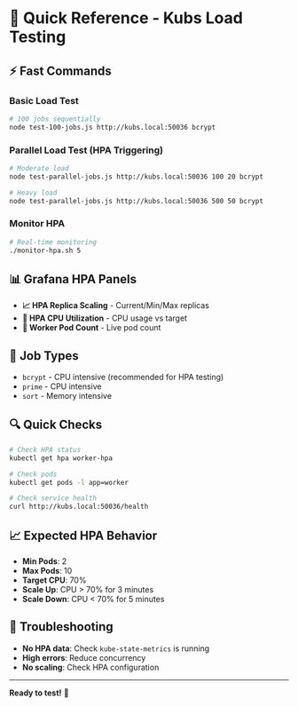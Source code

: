 # 🚀 Quick Reference - Kubs Load Testing

## ⚡ **Fast Commands**

### **Basic Load Test**
```bash
# 100 jobs sequentially
node test-100-jobs.js http://kubs.local:50036 bcrypt
```

### **Parallel Load Test (HPA Triggering)**
```bash
# Moderate load
node test-parallel-jobs.js http://kubs.local:50036 100 20 bcrypt

# Heavy load
node test-parallel-jobs.js http://kubs.local:50036 500 50 bcrypt
```

### **Monitor HPA**
```bash
# Real-time monitoring
./monitor-hpa.sh 5
```

## 📊 **Grafana HPA Panels**

- **📈 HPA Replica Scaling** - Current/Min/Max replicas
- **🎯 HPA CPU Utilization** - CPU usage vs target
- **🐳 Worker Pod Count** - Live pod count

## 🎯 **Job Types**

- `bcrypt` - CPU intensive (recommended for HPA testing)
- `prime` - CPU intensive
- `sort` - Memory intensive

## 🔍 **Quick Checks**

```bash
# Check HPA status
kubectl get hpa worker-hpa

# Check pods
kubectl get pods -l app=worker

# Check service health
curl http://kubs.local:50036/health
```

## 📈 **Expected HPA Behavior**

- **Min Pods**: 2
- **Max Pods**: 10  
- **Target CPU**: 70%
- **Scale Up**: CPU > 70% for 3 minutes
- **Scale Down**: CPU < 70% for 5 minutes

## 🚨 **Troubleshooting**

- **No HPA data**: Check `kube-state-metrics` is running
- **High errors**: Reduce concurrency
- **No scaling**: Check HPA configuration

---

**Ready to test!** 🎯
